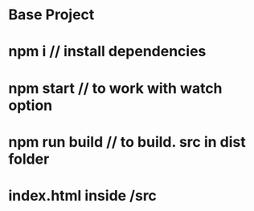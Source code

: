# Base Project

# npm i           // install dependencies 


# npm start       // to work with watch option


# npm run build   // to build. src in dist folder


# index.html inside /src



